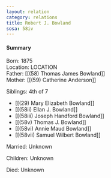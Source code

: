 ```yaml
---
layout: relation
category: relations
title: Robert J. Bowland
sosa: 58iv
---
```


#### Summary

Born: 1875
<br>Location: LOCATION
<br>Father: [[(58) Thomas James Bowland]]
<br>Mother: [[(59) Catherine Anderson]]

Siblings: 4th of 7

* [[(29) Mary Elizabeth Bowland]]
* [[(58ii) Ellan J. Bowland]]
* [[(58iii) Joseph Handford Bowland]]
* [[(58v) Thomas J. Bowland]]
* [[(58vi) Annie Maud Bowland]]
* [[(58vii) Samuel Wilbert Bowland]]

Married: Unknown

Children: Unknown

Died: Unknown

<br>

